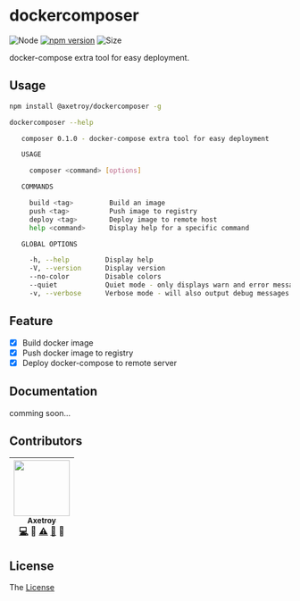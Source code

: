 # dockercomposer

![Node](https://img.shields.io/badge/node-%3E=7.6-blue.svg?style=flat-square)
[![npm version](https://badge.fury.io/js/dockercomposer.svg)](https://badge.fury.io/js/dockercomposer)
![Size](https://github-size-badge.herokuapp.com/axetroy/dockercomposer.svg)

docker-compose extra tool for easy deployment.

## Usage

```bash
npm install @axetroy/dockercomposer -g

dockercomposer --help

   composer 0.1.0 - docker-compose extra tool for easy deployment

   USAGE

     composer <command> [options]

   COMMANDS

     build <tag>         Build an image
     push <tag>          Push image to registry
     deploy <tag>        Deploy image to remote host
     help <command>      Display help for a specific command

   GLOBAL OPTIONS

     -h, --help         Display help
     -V, --version      Display version
     --no-color         Disable colors
     --quiet            Quiet mode - only displays warn and error messages
     -v, --verbose      Verbose mode - will also output debug messages
```

## Feature

- [x] Build docker image
- [x] Push docker image to registry
- [x] Deploy docker-compose to remote server

## Documentation

comming soon...

## Contributors

<!-- ALL-CONTRIBUTORS-LIST:START - Do not remove or modify this section -->

| [<img src="https://avatars1.githubusercontent.com/u/9758711?v=3" width="100px;"/><br /><sub>Axetroy</sub>](http://axetroy.github.io)<br />[💻](https://github.com/axetroy/dockercomposer/commits?author=axetroy) 🔌 [⚠️](https://github.com/axetroy/dockercomposer/commits?author=axetroy) [🐛](https://github.com/axetroy/dockercomposer/issues?q=author%3Aaxetroy) 🎨 |
| :---------------------------------------------------------------------------------------------------------------------------------------------------------------------------------------------------------------------------------------------------------------------------------------------------------------------------------------------------------------------: |


<!-- ALL-CONTRIBUTORS-LIST:END -->

## License

The [License](https://github.com/axetroy/dockercomposer/blob/master/LICENSE)
